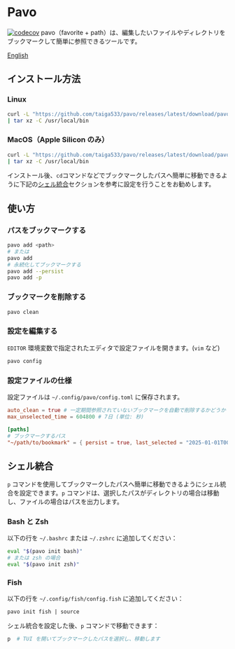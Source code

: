 # Pavo

[![codecov](https://codecov.io/gh/taiga533/pavo/branch/main/graph/badge.svg)](https://codecov.io/gh/taiga533/pavo)
pavo（favorite + path）は、編集したいファイルやディレクトリをブックマークして簡単に参照できるツールです。

[English](README.md)

## インストール方法

### Linux

```bash
curl -L "https://github.com/taiga533/pavo/releases/latest/download/pavo-x86_64-unknown-linux-gnu.tar.gz" \
| tar xz -C /usr/local/bin
```

### MacOS（Apple Silicon のみ）

```bash
curl -L "https://github.com/taiga533/pavo/releases/latest/download/pavo-aarch64-apple-darwin.tar.gz" \
| tar xz -C /usr/local/bin
```

インストール後、`cd`コマンドなどでブックマークしたパスへ簡単に移動できるように下記の[シェル統合](#シェル統合)セクションを参考に設定を行うことをお勧めします。

## 使い方

### パスをブックマークする

```bash
pavo add <path>
# または
pavo add
# 永続化してブックマークする
pavo add --persist
pavo add -p
```

### ブックマークを削除する

```bash
pavo clean
```

### 設定を編集する

`EDITOR` 環境変数で指定されたエディタで設定ファイルを開きます。(`vim` など)

```bash
pavo config
```

### 設定ファイルの仕様

設定ファイルは `~/.config/pavo/config.toml` に保存されます。

```toml
auto_clean = true # 一定期間参照されていないブックマークを自動で削除するかどうか
max_unselected_time = 604800 # 7日 (単位: 秒)

[paths]
# ブックマークするパス
"~/path/to/bookmark" = { persist = true, last_selected = "2025-01-01T00:00:00Z" }
```

## シェル統合

`p` コマンドを使用してブックマークしたパスへ簡単に移動できるようにシェル統合を設定できます。`p` コマンドは、選択したパスがディレクトリの場合は移動し、ファイルの場合はパスを出力します。

### Bash と Zsh

以下の行を `~/.bashrc` または `~/.zshrc` に追加してください：

```bash
eval "$(pavo init bash)"
# または zsh の場合
eval "$(pavo init zsh)"
```

### Fish

以下の行を `~/.config/fish/config.fish` に追加してください：

```fish
pavo init fish | source
```

シェル統合を設定した後、`p` コマンドで移動できます：

```bash
p  # TUI を開いてブックマークしたパスを選択し、移動します
```
